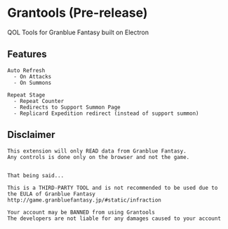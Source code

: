 # Grantools (Pre-release)

QOL Tools for Granblue Fantasy built on Electron

## Features
```
Auto Refresh
  - On Attacks
  - On Summons

Repeat Stage
  - Repeat Counter
  - Redirects to Support Summon Page
  - Replicard Expedition redirect (instead of support summon)
```

## Disclaimer

```
This extension will only READ data from Granblue Fantasy.
Any controls is done only on the browser and not the game.


That being said...

This is a THIRD-PARTY TOOL and is not recommended to be used due to the EULA of Granblue Fantasy
http://game.granbluefantasy.jp/#static/infraction

Your account may be BANNED from using Grantools
The developers are not liable for any damages caused to your account
```
